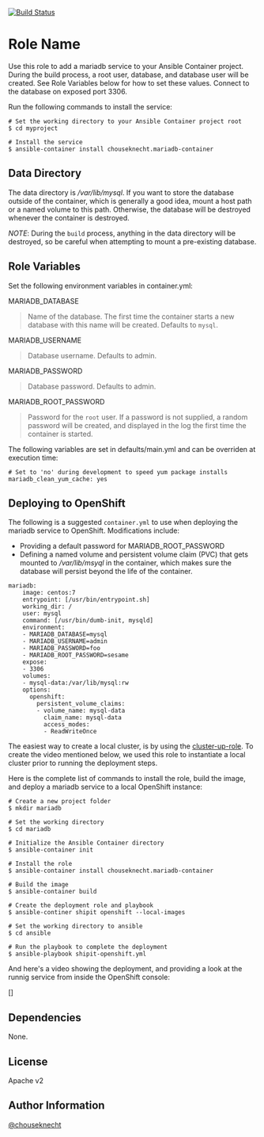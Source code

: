 [![Build Status](https://travis-ci.org/chouseknecht/mariadb-container.svg?branch=master)](https://travis-ci.org/chouseknecht/mariadb-container)

Role Name
=========

Use this role to add a mariadb service to your Ansible Container project. During the build process, a root user, database, and database user will be created. See Role Variables below for how to set these values. Connect to the database on exposed port 3306.

Run the following commands to install the service:

```
# Set the working directory to your Ansible Container project root
$ cd myproject

# Install the service
$ ansible-container install chouseknecht.mariadb-container
```

Data Directory
--------------
The data directory is */var/lib/mysql*. If you want to store the database outside of the container, which is generally a good idea, mount a host path or a named volume to this path. Otherwise, the database will be destroyed whenever the container is destroyed.

*NOTE*: During the `build` process, anything in the data directory will be destroyed, so be careful when attempting to mount a pre-existing database.

Role Variables
--------------

Set the following environment variables in container.yml:

MARIADB_DATABASE
> Name of the database. The first time the container starts a new database with this name will be created. Defaults to `mysql`.

MARIADB_USERNAME
> Database username. Defaults to admin.

MARIADB_PASSWORD
> Database password. Defaults to admin.

MARIADB_ROOT_PASSWORD
> Password for the `root` user. If a password is not supplied, a random password will be created, and displayed in the log the first time the container is started.

The following variables are set in defaults/main.yml and can be overriden at execution time:

```
# Set to 'no' during development to speed yum package installs
mariadb_clean_yum_cache: yes
```

Deploying to OpenShift
----------------------

The following is a suggested `container.yml` to use when deploying the mariadb service to OpenShift. Modifications include:
  
- Providing a default password for MARIADB_ROOT_PASSWORD
- Defining a named volume and persistent volume claim (PVC) that gets mounted to */var/lib/msyql* in the container, which makes sure the database will persist beyond the life of the container.

```
mariadb:
    image: centos:7
    entrypoint: [/usr/bin/entrypoint.sh]
    working_dir: /
    user: mysql
    command: [/usr/bin/dumb-init, mysqld]
    environment:
    - MARIADB_DATABASE=mysql
    - MARIADB_USERNAME=admin
    - MARIADB_PASSWORD=foo
    - MARIADB_ROOT_PASSWORD=sesame
    expose:
    - 3306
    volumes:
    - mysql-data:/var/lib/mysql:rw
    options:
      openshift:
        persistent_volume_claims:
        - volume_name: mysql-data
          claim_name: mysql-data
          access_modes:
          - ReadWriteOnce
```

The easiest way to create a local cluster, is by using the [cluster-up-role](https://galaxy.ansible.com/chouseknecht/cluster-up-role). To create the video mentioned below, we used this role to instantiate a local cluster prior to running the deployment steps.

Here is the complete list of commands to install the role, build the image, and deploy a mariadb service to a local OpenShift instance:

```
# Create a new project folder
$ mkdir mariadb

# Set the working directory 
$ cd mariadb 

# Initialize the Ansible Container directory 
$ ansible-container init

# Install the role
$ ansible-container install chouseknecht.mariadb-container

# Build the image
$ ansible-container build 

# Create the deployment role and playbook
$ ansible-continer shipit openshift --local-images 

# Set the working directory to ansible
$ cd ansible

# Run the playbook to complete the deployment
$ ansible-playbook shipit-openshift.yml 
```

And here's a video showing the deployment, and providing a look at the runnig service from inside the OpenShift console:

[]

Dependencies
------------

None.

License
-------

Apache v2

Author Information
------------------

[@chouseknecht](https://github.com/chouseknecht)

